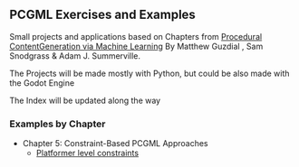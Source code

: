 ## PCGML Exercises and Examples

Small projects and applications based on Chapters from [Procedural ContentGeneration via Machine Learning](https://link.springer.com/book/10.1007/978-3-031-16719-5) By Matthew Guzdial , Sam Snodgrass & Adam J. Summerville.

The Projects will be made mostly with Python, but could be also made with the Godot Engine

The Index will be updated along the way

### Examples by Chapter

- Chapter 5: Constraint-Based PCGML Approaches
    - [Platformer level constraints](constraint-based-generation/platformer-generation)